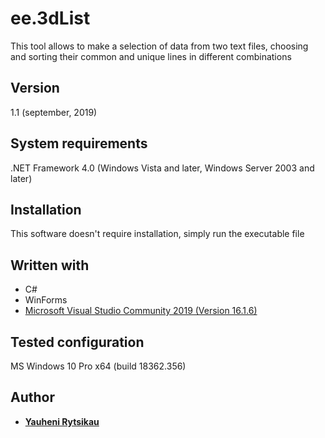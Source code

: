 # ee.3dList

This tool allows to make a selection of data from two text files,
choosing and sorting their common and unique lines in different combinations

## Version
1.1 (september, 2019)

## System requirements

.NET Framework 4.0 (Windows Vista and later, Windows Server 2003 and later)

## Installation

This software doesn't require installation, simply run the executable file

## Written with

* C#
* WinForms
* [Microsoft Visual Studio Community 2019 (Version 16.1.6)](https://visualstudio.microsoft.com/)

## Tested configuration
MS Windows 10 Pro x64 (build 18362.356)

## Author

* [**Yauheni Rytsikau**](https://github.com/rytsikau)

